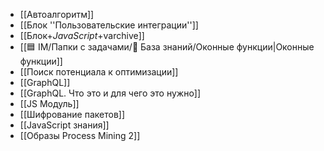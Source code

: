 - [[Автоалгоритм]]
- [[Блок ''Пользовательские интеграции'']]
- [[Блок+_JavaScript_+varchive]]
- [[🟦 IM/Папки с задачами/📗 База знаний/Оконные функции|Оконные функции]]
- [[Поиск потенциала к оптимизации]]
- [[GraphQL]]
- [[GraphQL. Что это и для чего это нужно]]
- [[JS Модуль]]
- [[Шифрование пакетов]]
- [[JavaScript знания]]
- [[Образы Process Mining 2]]